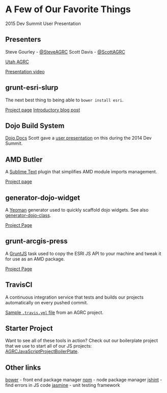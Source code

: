 A Few of Our Favorite Things
============================
2015 Dev Summit User Presentation

## Presenters
Steve Gourley - [@SteveAGRC](http://twitter.com/steveagrc)
Scott Davis - [@ScottAGRC](http://twitter.com/scottagrc)

[Utah AGRC](http://gis.utah.gov)

[Presentation video](http://video.esri.com/watch/4541/a-few-of-our-favorite-things)

## grunt-esri-slurp
The next best thing to being able to `bower install esri`.

[Project page](https://github.com/steveoh/grunt-esri-slurp)
[Introductory blog post](http://gis.utah.gov/grunt-esri-slurp/)

## Dojo Build System

[Dojo Docs](http://dojotoolkit.org/reference-guide/build/)
Scott gave a [user presentation](http://geospatialscott.blogspot.com/2014/03/demystifying-dojo-build-system-2014-dev.html) on this during the 2014 Dev Summit.

## AMD Butler
A [Sublime Text](http://www.sublimetext.com/3) plugin that simplifies AMD module imports management.

[Project page](https://packagecontrol.io/packages/AMD%20Butler)

## generator-dojo-widget
A [Yeoman](http://yeoman.io/) generator used to quickly scaffold dojo widgets. See also [generator-dojo-class](https://github.com/steveoh/generator-dojo-class).

[Project Page](https://github.com/steveoh/generator-dojo-widget)

## grunt-arcgis-press
A [GruntJS](http://gruntjs.com/) task used to copy the ESRI JS API to your machine and tweak it for use as an AMD package.

[Project Page](https://github.com/agrc/grunt-arcgis-press)

## TravisCI
A continuous integration service that tests and builds our projects automatically on every pushed commit.

[Sample `.travis.yml` file](https://github.com/agrc/AGRCJavaScriptProjectBoilerPlate/blob/master/.travis.yml) from an AGRC project.

## Starter Project
Want to see all of these tools in action? Check out our boilerplate project that we use to start all of our JS projects: [AGRCJavaScriptProjectBoilerPlate](https://github.com/agrc/AGRCJavaScriptProjectBoilerPlate).

## Other links
[bower](http://bower.io/) - front end package manager
[npm](https://www.npmjs.com/) - node package manager
[jshint](http://jshint.com/) - find errors in JS code
[jasmine](http://jasmine.github.io/) - unit testing framework
